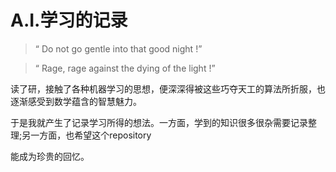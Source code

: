 # A.I.学习的记录
>“ Do not go gentle into that good night !”

>“ Rage, rage against the dying of the light !”

读了研，接触了各种机器学习的思想，便深深得被这些巧夺天工的算法所折服，也逐渐感受到数学蕴含的智慧魅力。

于是我就产生了记录学习所得的想法。一方面，学到的知识很多很杂需要记录整理;另一方面，也希望这个repository 

能成为珍贵的回忆。